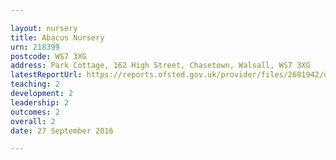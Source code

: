 ```yaml
---

layout: nursery
title: Abacus Nursery
urn: 218399
postcode: WS7 3XG
address: Park Cottage, 162 High Street, Chasetown, Walsall, WS7 3XG
latestReportUrl: https://reports.ofsted.gov.uk/provider/files/2601942/urn/218399.pdf
teaching: 2
development: 2
leadership: 2
outcomes: 2
overall: 2
date: 27 September 2016

---
```


